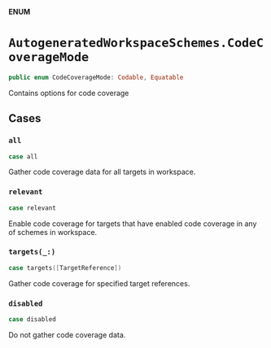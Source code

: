 **ENUM**

# `AutogeneratedWorkspaceSchemes.CodeCoverageMode`

```swift
public enum CodeCoverageMode: Codable, Equatable
```

Contains options for code coverage

## Cases
### `all`

```swift
case all
```

Gather code coverage data for all targets in workspace.

### `relevant`

```swift
case relevant
```

Enable code coverage for targets that have enabled code coverage in any of schemes in workspace.

### `targets(_:)`

```swift
case targets([TargetReference])
```

Gather code coverage for specified target references.

### `disabled`

```swift
case disabled
```

Do not gather code coverage data.

